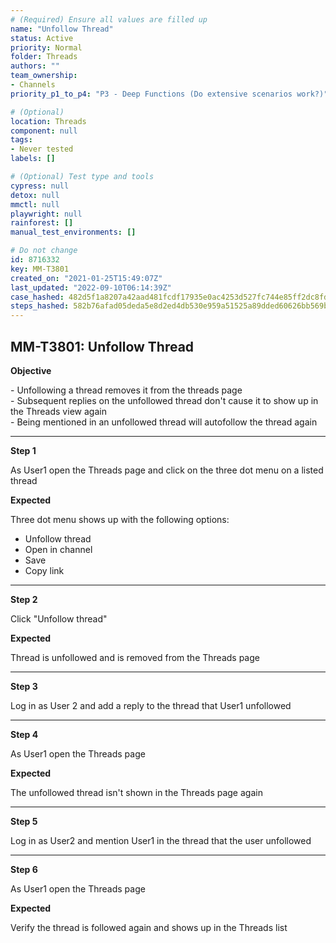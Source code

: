 ```yaml
---
# (Required) Ensure all values are filled up
name: "Unfollow Thread"
status: Active
priority: Normal
folder: Threads
authors: ""
team_ownership: 
- Channels
priority_p1_to_p4: "P3 - Deep Functions (Do extensive scenarios work?)"

# (Optional)
location: Threads
component: null
tags: 
- Never tested
labels: []

# (Optional) Test type and tools
cypress: null
detox: null
mmctl: null
playwright: null
rainforest: []
manual_test_environments: []

# Do not change
id: 8716332
key: MM-T3801
created_on: "2021-01-25T15:49:07Z"
last_updated: "2022-09-10T06:14:39Z"
case_hashed: 482d5f1a8207a42aad481fcdf17935e0ac4253d527fc744e85ff2dc8fdcd315226d03623c5d179ff7d9c57c020908d95
steps_hashed: 582b76afad05deda5e8d2ed4db530e959a51525a89dded60626bb569b78f6903ccc56d69a973de756ea7c378059a7b15
---
```


<!-- (Auto-generated) Based on frontmatter's "key" and "name" -->

## MM-T3801: Unfollow Thread

**Objective**

\- Unfollowing a thread removes it from the threads page\
\- Subsequent replies on the unfollowed thread don't cause it to show up in the Threads view again\
\- Being mentioned in an unfollowed thread will autofollow the thread again

---

**Step 1**

As User1 open the Threads page and click on the three dot menu on a listed thread

**Expected**

Three dot menu shows up with the following options:

- Unfollow thread
- Open in channel
- Save
- Copy link

---

**Step 2**

Click "Unfollow thread"

**Expected**

Thread is unfollowed and is removed from the Threads page

---

**Step 3**

Log in as User 2 and add a reply to the thread that User1 unfollowed

---

**Step 4**

As User1 open the Threads page

**Expected**

The unfollowed thread isn't shown in the Threads page again

---

**Step 5**

Log in as User2 and mention User1 in the thread that the user unfollowed

---

**Step 6**

As User1 open the Threads page

**Expected**

Verify the thread is followed again and shows up in the Threads list
